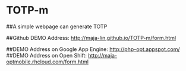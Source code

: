 # TOTP-m

##A simple webpage can generate TOTP

##Github DEMO Address: http://maja-lin.github.io/TOTP-m/form.html

##DEMO Address on Google App Engine: http://php-opt.appspot.com/
##DEMO Address on Open Shift: http://maja-optmobile.rhcloud.com/form.html
